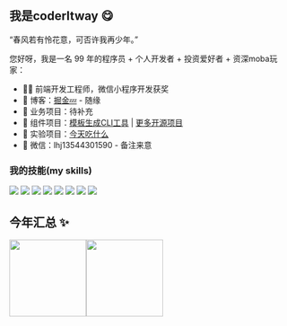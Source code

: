 ## 我是coderItway 😋

“春风若有怜花意，可否许我再少年。”

您好呀，我是一名 99 年的程序员 + 个人开发者 + 投资爱好者 + 资深moba玩家：

- 👨‍💻 前端开发工程师，微信小程序开发获奖
- 📝 博客：[掘金💤](https://juejin.cn/user/3518872093460680) - 随缘
- 🏡 业务项目：待补充
- 🚀 组件项目：<a href="https://github.com/coderItway/vue-turbo-cli" target="_blank">模板生成CLI工具</a> | <a href="https://github.com/coderItway?tab=repositories" target="_blank">更多开源项目</a>
- 🔬 实验项目：<a href="https://github.com/coderItway/cursor-food-fate" target="_blank">今天吃什么</a>
- 🤺 微信：lhj13544301590 - 备注来意

### 我的技能(my skills)   

![](https://img.shields.io/badge/-HTML-FF581E?style=flat-square&logo=HTML5&logoColor=fff)
![](https://img.shields.io/badge/-CSS-1457A9?style=flat-square&logo=CSS3&logoColor=fff)
![](https://img.shields.io/badge/-JavaScript-3e74a2?style=flat-square&logo=JavaScript&logoColor=fff)
![](https://img.shields.io/badge/-TypeScript-2496ED?style=flat-square&logo=TypeScript&logoColor=fff)
![](https://img.shields.io/badge/-Vue-4fc08d?style=flat-square&logo=Vue.js&logoColor=fff)
![](https://img.shields.io/badge/-Node.js-339933?style=flat-square&logo=Node.js&logoColor=fff)
![](https://img.shields.io/badge/-MySQL-4479A1?style=flat-square&logo=MySQL&logoColor=fff)
![](https://img.shields.io/badge/-Git-E84E31?style=flat-square&logo=Git&logoColor=fff)

## 今年汇总 ✨

<img align="" height="137px" src="https://github-readme-stats.vercel.app/api?username=coderItway&hide_title=true&hide_border=true&show_icons=true&include_all_commits=true&line_height=21&bg_color=0,EC6C6C,FFD479,FFFC79,73FA79&theme=graywhite&locale=cn" /><img align="" height="137px" src="https://github-readme-stats.vercel.app/api/top-langs/?username=coderItway&hide_title=true&hide_border=true&layout=compact&bg_color=0,73FA79,73FDFF,D783FF&theme=graywhite&locale=cn" />
